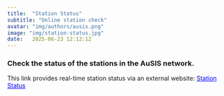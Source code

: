 ```yaml
---
title:  "Station Status"
subtitle: "Online station check"
avatar: "img/authors/ausis.png"
image: "img/station-status.jpg"
date:   2025-06-23 12:12:12
---
```


### Check the status of the stations in the AuSIS network.

This link provides real-time station status via an external website: <a href="https://auspass.edu.au/slmon/" style="color:blue;" target="_blank" rel="noopener noreferrer">Station Status</a>

